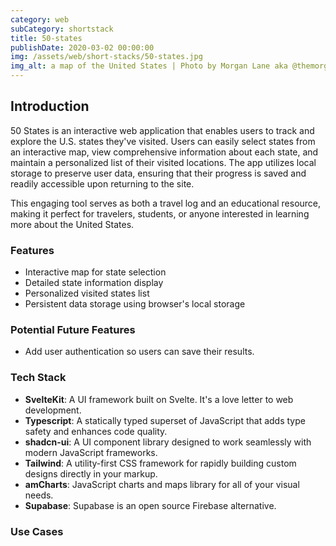 ```yaml
---
category: web
subCategory: shortstack
title: 50-states
publishDate: 2020-03-02 00:00:00
img: /assets/web/short-stacks/50-states.jpg
img_alt: a map of the United States | Photo by Morgan Lane aka @themorganlane on Unsplash
---
```


## Introduction

50 States is an interactive web application that enables users to track and explore the U.S. states they've visited. Users can easily select states from an interactive map, view comprehensive information about each state, and maintain a personalized list of their visited locations. The app utilizes local storage to preserve user data, ensuring that their progress is saved and readily accessible upon returning to the site.

This engaging tool serves as both a travel log and an educational resource, making it perfect for travelers, students, or anyone interested in learning more about the United States.

### Features

- Interactive map for state selection
- Detailed state information display
- Personalized visited states list
- Persistent data storage using browser's local storage

### Potential Future Features

- Add user authentication so users can save their results.

### Tech Stack

- **SvelteKit**: A UI framework built on Svelte. It's a love letter to web development.
- **Typescript**: A statically typed superset of JavaScript that adds type safety and enhances code quality.
- **shadcn-ui**: A UI component library designed to work seamlessly with modern JavaScript frameworks.
- **Tailwind**: A utility-first CSS framework for rapidly building custom designs directly in your markup.
- **amCharts**: JavaScript charts and maps library for all of your visual needs.
- **Supabase**: Supabase is an open source Firebase alternative.

### Use Cases
